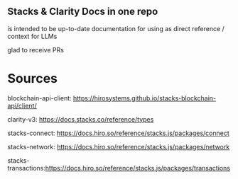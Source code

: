 ## Stacks & Clarity Docs in one repo

is intended to be up-to-date documentation for using as direct reference / context for LLMs

glad to receive PRs

# Sources

blockchain-api-client: https://hirosystems.github.io/stacks-blockchain-api/client/

clarity-v3: https://docs.stacks.co/reference/types

stacks-connect: https://docs.hiro.so/reference/stacks.js/packages/connect

stacks-network: https://docs.hiro.so/reference/stacks.js/packages/network

stacks-transactions:https://docs.hiro.so/reference/stacks.js/packages/transactions
